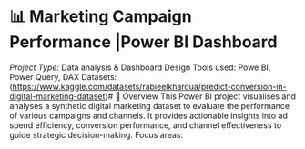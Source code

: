 # 📊 Marketing Campaign Performance |Power BI Dashboard #
*Project Type:* Data analysis & Dashboard Design
Tools used: Powe BI, Power Query, DAX
Datasets:(https://www.kaggle.com/datasets/rabieelkharoua/predict-conversion-in-digital-marketing-dataset)# 🧠 Overview
This Power BI project visualises and analyses a synthetic digital marketing dataset to evaluate the performance of various campaigns and channels. It provides actionable insights into ad spend efficiency, conversion performance, and channel effectiveness to guide strategic decision-making.
Focus areas: 
